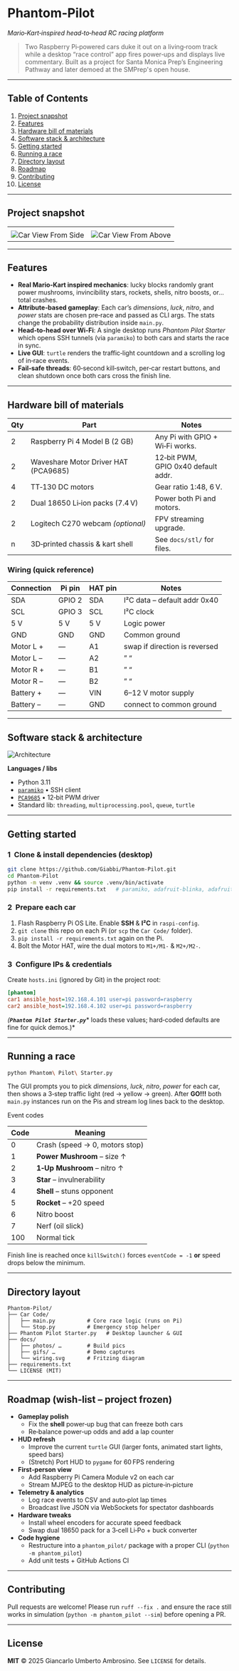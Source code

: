 # Phantom‑Pilot 

*Mario‑Kart‑inspired head‑to‑head RC racing platform*

> Two Raspberry Pi‑powered cars duke it out on a living‑room track while a desktop “race control” app fires power‑ups and displays live commentary. Built as a project for Santa Monica Prep’s Engineering Pathway and later demoed at the SMPrep's open house.

---

## Table of Contents

1. [Project snapshot](#project-snapshot)
2. [Features](#features)
3. [Hardware bill of materials](#hardware-bill-of-materials)
4. [Software stack & architecture](#software-stack--architecture)
5. [Getting started](#getting-started)
6. [Running a race](#running-a-race)
7. [Directory layout](#directory-layout)
8. [Roadmap](#roadmap)
9. [Contributing](#contributing)
10. [License](#license)

---

## Project snapshot

|                                                                        |                                                                                                          |
| ---------------------------------------------------------------------- | -------------------------------------------------------------------------------------------------------- |
|                                                                        |                                                                                                          |
| ![Car View From Side](docs/images/car_side.jpg) | ![Car View From Above](docs/images/car_up.jpg) |

---

## Features

- **Real Mario‑Kart inspired mechanics**: lucky blocks randomly grant power mushrooms, invincibility stars, rockets, shells, nitro boosts, or… total crashes.
- **Attribute‑based gameplay**: Each car’s *dimensions*, *luck*, *nitro*, and *power* stats are chosen pre‑race and passed as CLI args. The stats change the probability distribution inside `main.py`.
- **Head‑to‑head over Wi‑Fi**: A single desktop runs *Phantom Pilot Starter* which opens SSH tunnels (via `paramiko`) to both cars and starts the race in sync.
- **Live GUI**: `turtle` renders the traffic‑light countdown and a scrolling log of in‑race events.
- **Fail‑safe threads**: 60‑second kill‑switch, per‑car restart buttons, and clean shutdown once both cars cross the finish line.

---

## Hardware bill of materials

| Qty | Part                                 | Notes                               |
| --- | ------------------------------------ | ----------------------------------- |
| 2   | Raspberry Pi 4 Model B (2 GB)        | Any Pi with GPIO + Wi‑Fi works.     |
| 2   | Waveshare Motor Driver HAT (PCA9685) | 12‑bit PWM, GPIO 0x40 default addr. |
| 4   | TT‑130 DC motors                     | Gear ratio 1:48, 6 V.               |
| 2   | Dual 18650 Li‑ion packs (7.4 V)      | Power both Pi and motors.           |
| 2   | Logitech C270 webcam *(optional)*    | FPV streaming upgrade.              |
| n   | 3D‑printed chassis & kart shell      | See `docs/stl/` for files.          |

### Wiring (quick reference)

| Connection | Pi pin | HAT pin | Notes |
|------------|--------|---------|-------|
| SDA        | GPIO 2 | SDA      | I²C data – default addr 0x40 |
| SCL        | GPIO 3 | SCL      | I²C clock |
| 5 V        | 5 V    | 5 V      | Logic power |
| GND        | GND    | GND      | Common ground |
| Motor L +  | —      | A1       | swap if direction is reversed |
| Motor L –  | —      | A2       |  ”   “ |
| Motor R +  | —      | B1       |  ”   “ |
| Motor R –  | —      | B2       |  ”   “ |
| Battery +  | —      | VIN      | 6–12 V motor supply |
| Battery –  | —      | GND      | connect to common ground |


---

## Software stack & architecture

![Architecture](docs/images/architecture.png)


**Languages / libs**

- Python 3.11
- [`paramiko`](https://pypi.org/project/paramiko/) • SSH client
- [`PCA9685`](https://github.com/waveshareteam/pca9685) • 12‑bit PWM driver
- Standard lib: `threading`, `multiprocessing.pool`, `queue`, `turtle`

---

## Getting started

### 1  Clone & install dependencies (desktop)

```bash
git clone https://github.com/Giabbi/Phantom-Pilot.git
cd Phantom-Pilot
python -m venv .venv && source .venv/bin/activate
pip install -r requirements.txt   # paramiko, adafruit‑blinka, adafruit‑pca9685 …
```

### 2  Prepare each car

1. Flash Raspberry Pi OS Lite. Enable **SSH** & **I²C** in `raspi-config`.
2. `git clone` this repo on each Pi (or `scp` the `Car Code/` folder).
3. `pip install -r requirements.txt` again on the Pi.
4. Bolt the Motor HAT, wire the dual motors to `M1+/M1‑` & `M2+/M2‑`.

### 3  Configure IPs & credentials

Create `hosts.ini` (ignored by Git) in the project root:

```ini
[phantom]
car1 ansible_host=192.168.4.101 user=pi password=raspberry
car2 ansible_host=192.168.4.102 user=pi password=raspberry
```

*(****`Phantom Pilot Starter.py`**** loads these values; hard‑coded defaults are fine for quick demos.)*

---

## Running a race

```bash
python Phantom\ Pilot\ Starter.py
```

The GUI prompts you to pick *dimensions*, *luck*, *nitro*, *power* for each car, then shows a 3‑step traffic light (red → yellow → green). After **GO!!!** both `main.py` instances run on the Pis and stream log lines back to the desktop.

Event codes

| Code | Meaning                        |
| ---- | ------------------------------ |
| 0    | Crash (speed → 0, motors stop) |
| 1    | **Power Mushroom** – size ↑    |
| 2    | **1‑Up Mushroom** – nitro ↑    |
| 3    | **Star** – invulnerability     |
| 4    | **Shell** – stuns opponent     |
| 5    | **Rocket** – +20 speed         |
| 6    | Nitro boost                    |
| 7    | Nerf (oil slick)               |
| 100  | Normal tick                    |

Finish line is reached once `killSwitch()` forces `eventCode = ‑1` **or** speed drops below the minimum.

---

## Directory layout

```
Phantom-Pilot/
├── Car Code/
│   ├── main.py          # Core race logic (runs on Pi)
│   └── Stop.py          # Emergency stop helper
├── Phantom Pilot Starter.py   # Desktop launcher & GUI
├── docs/
│   ├── photos/ …        # Build pics
│   ├── gifs/ …          # Demo captures
│   └── wiring.svg       # Fritzing diagram
├── requirements.txt
└── LICENSE (MIT)
```

---

## Roadmap (wish‑list – project frozen)

* **Gameplay polish**
  * Fix the **shell** power‑up bug that can freeze both cars
  * Re‑balance power‑up odds and add a lap counter
* **HUD refresh**
  * Improve the current `turtle` GUI (larger fonts, animated start lights, speed bars)
  * (Stretch) Port HUD to `pygame` for 60 FPS rendering
* **First‑person view**
  * Add Raspberry Pi Camera Module v2 on each car
  * Stream MJPEG to the desktop HUD as picture‑in‑picture
* **Telemetry & analytics**
  * Log race events to CSV and auto‑plot lap times
  * Broadcast live JSON via WebSockets for spectator dashboards
* **Hardware tweaks**
  * Install wheel encoders for accurate speed feedback
  * Swap dual 18650 pack for a 3‑cell Li‑Po + buck converter
* **Code hygiene**
  * Restructure into a `phantom_pilot/` package with a proper CLI (`python -m phantom_pilot`)
  * Add unit tests + GitHub Actions CI


---

## Contributing

Pull requests are welcome! Please run `ruff --fix .` and ensure the race still works in simulation (`python -m phantom_pilot --sim`) before opening a PR.

---

## License

**MIT** © 2025 Giancarlo Umberto Ambrosino. See `LICENSE` for details.
